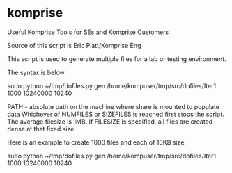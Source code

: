 # komprise
Useful Komprise Tools for SEs and Komprise Customers

Source of this script is Eric Platt/Komprise Eng

This script is used to generate multiple files for a lab or testing environment.  


The syntax is below.

sudo python ~/tmp/dofiles.py gen /home/kompuser/tmp/src/dofiles/Iter1 1000 10240000 10240
 
PATH - absolute path on the machine where share is mounted to populate data
Whichever of NUMFILES or SIZEFILES is reached first stops the script.
The average filesize is 1MB.
If FILESIZE is specified, all files are created dense at that fixed size.

Here is an example to create 1000 files and each of 10KB size.

sudo python ~/tmp/dofiles.py gen /home/kompuser/tmp/src/dofiles/Iter1 1000 10240000 10240
